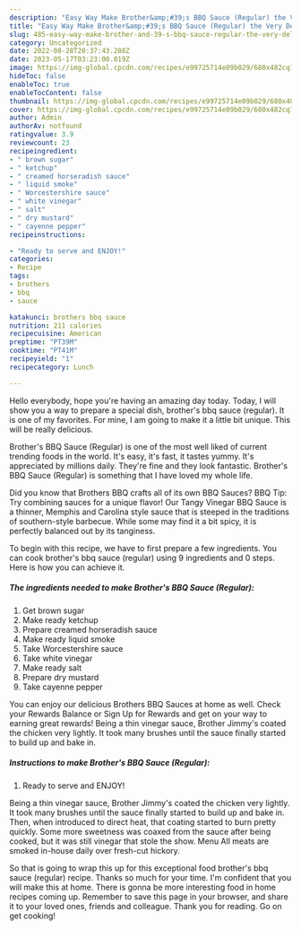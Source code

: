 ```yaml
---
description: "Easy Way Make Brother&amp;#39;s BBQ Sauce (Regular) the Very Delicious}"
title: "Easy Way Make Brother&amp;#39;s BBQ Sauce (Regular) the Very Delicious}"
slug: 485-easy-way-make-brother-and-39-s-bbq-sauce-regular-the-very-delicious
category: Uncategorized
date: 2022-08-28T20:37:43.288Z
date: 2023-05-17T03:23:00.019Z
image: https://img-global.cpcdn.com/recipes/e99725714e09b029/680x482cq70/brothers-bbq-sauce-regular-recipe-main-photo.jpg
hideToc: false
enableToc: true
enableTocContent: false
thumbnail: https://img-global.cpcdn.com/recipes/e99725714e09b029/680x482cq70/brothers-bbq-sauce-regular-recipe-main-photo.jpg
cover: https://img-global.cpcdn.com/recipes/e99725714e09b029/680x482cq70/brothers-bbq-sauce-regular-recipe-main-photo.jpg
author: Admin
authorAv: notfound
ratingvalue: 3.9
reviewcount: 23
recipeingredient:
- " brown sugar"
- " ketchup"
- " creamed horseradish sauce"
- " liquid smoke"
- " Worcestershire sauce"
- " white vinegar"
- " salt"
- " dry mustard"
- " cayenne pepper"
recipeinstructions:

- "Ready to serve and ENJOY!"
categories:
- Recipe
tags:
- brothers
- bbq
- sauce

katakunci: brothers bbq sauce 
nutrition: 211 calories
recipecuisine: American
preptime: "PT39M"
cooktime: "PT41M"
recipeyield: "1"
recipecategory: Lunch

---
```



Hello everybody, hope you're having an amazing day today. Today, I will show you a way to prepare a special dish, brother&#39;s bbq sauce (regular). It is one of my favorites. For mine, I am going to make it a little bit unique. This will be really delicious.

Brother&#39;s BBQ Sauce (Regular) is one of the most well liked of current trending foods in the world. It's easy, it's fast, it tastes yummy. It's appreciated by millions daily. They're fine and they look fantastic. Brother&#39;s BBQ Sauce (Regular) is something that I have loved my whole life.

Did you know that Brothers BBQ crafts all of its own BBQ Sauces? BBQ Tip: Try combining sauces for a unique flavor! Our Tangy Vinegar BBQ Sauce is a thinner, Memphis and Carolina style sauce that is steeped in the traditions of southern-style barbecue. While some may find it a bit spicy, it is perfectly balanced out by its tanginess.


To begin with this recipe, we have to first prepare a few ingredients. You can cook brother&#39;s bbq sauce (regular) using 9 ingredients and 0 steps. Here is how you can achieve it.

<!--inarticleads1-->

##### The ingredients needed to make Brother&#39;s BBQ Sauce (Regular):

1. Get  brown sugar
1. Make ready  ketchup
1. Prepare  creamed horseradish sauce
1. Make ready  liquid smoke
1. Take  Worcestershire sauce
1. Take  white vinegar
1. Make ready  salt
1. Prepare  dry mustard
1. Take  cayenne pepper


You can enjoy our delicious Brothers BBQ Sauces at home as well. Check your Rewards Balance or Sign Up for Rewards and get on your way to earning great rewards! Being a thin vinegar sauce, Brother Jimmy&#39;s coated the chicken very lightly. It took many brushes until the sauce finally started to build up and bake in. 

<!--inarticleads2-->

##### Instructions to make Brother&#39;s BBQ Sauce (Regular):


1. Ready to serve and ENJOY!

Being a thin vinegar sauce, Brother Jimmy&#39;s coated the chicken very lightly. It took many brushes until the sauce finally started to build up and bake in. Then, when introduced to direct heat, that coating started to burn pretty quickly. Some more sweetness was coaxed from the sauce after being cooked, but it was still vinegar that stole the show. Menu All meats are smoked in-house daily over fresh-cut hickory. 

So that is going to wrap this up for this exceptional food brother&#39;s bbq sauce (regular) recipe. Thanks so much for your time. I'm confident that you will make this at home. There is gonna be more interesting food in home recipes coming up. Remember to save this page in your browser, and share it to your loved ones, friends and colleague. Thank you for reading. Go on get cooking!
